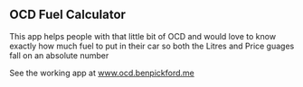 ## OCD Fuel Calculator
This app helps people with that little bit of OCD and would love to know exactly how much fuel to put in their car so both the Litres and Price guages fall on an absolute number

See the working app at www.ocd.benpickford.me